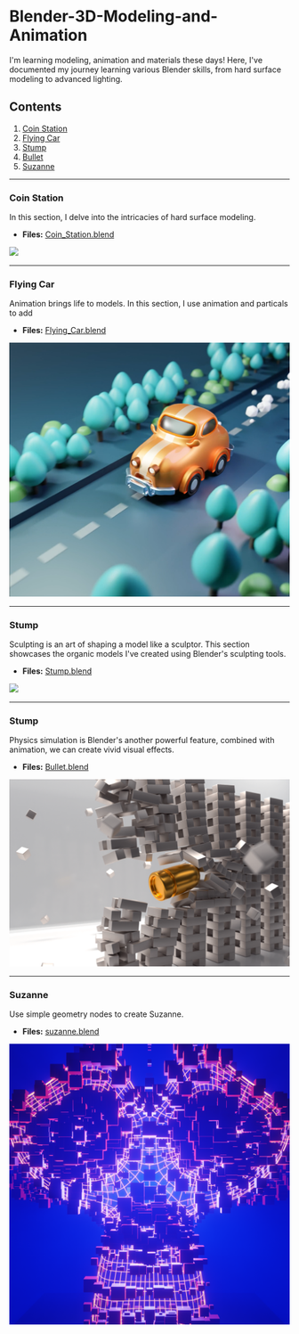 # Blender-3D-Modeling-and-Animation

I'm learning modeling, animation and materials these days! Here, I've documented my journey learning various Blender skills, from hard surface modeling to advanced lighting.

## Contents

1. [Coin Station](#Coin-Station)
2. [Flying Car](#Flying-Car)
3. [Stump](#stump)
4. [Bullet](#Bullet)
5. [Suzanne](#Suzanne)

---

### Coin Station

In this section, I delve into the intricacies of hard surface modeling.

- **Files:** [Coin_Station.blend](./Blender_Projects/Coin_Station.blend)

![](./Pics/Coin_Station.png)

---

### Flying Car

Animation brings life to models. In this section, I use animation and particals to add 

- **Files:** [Flying_Car.blend](./Blender_Projects/Flying_Car.blend)

![](./Pics/Flying_Car.png)

---

### Stump

Sculpting is an art of shaping a model like a sculptor. This section showcases the organic models I've created using Blender's sculpting tools.

- **Files:** [Stump.blend](./Blender_Projects/Stump.blend)

![](./Pics/Stump.png)

---

### Stump

Physics simulation is Blender's another powerful feature, combined with animation, we can create vivid visual effects.  

* **Files:** [Bullet.blend](./Blender_Projects/Bullet.blend)

![](./Pics/Bullet.png)

---

### Suzanne

Use simple geometry nodes to create Suzanne.

- **Files:** [suzanne.blend](./Blender_Projects/suzanne.blend)

<img title="" src="./Pics/Suzanne.png" alt="" style="zoom:80%;">
